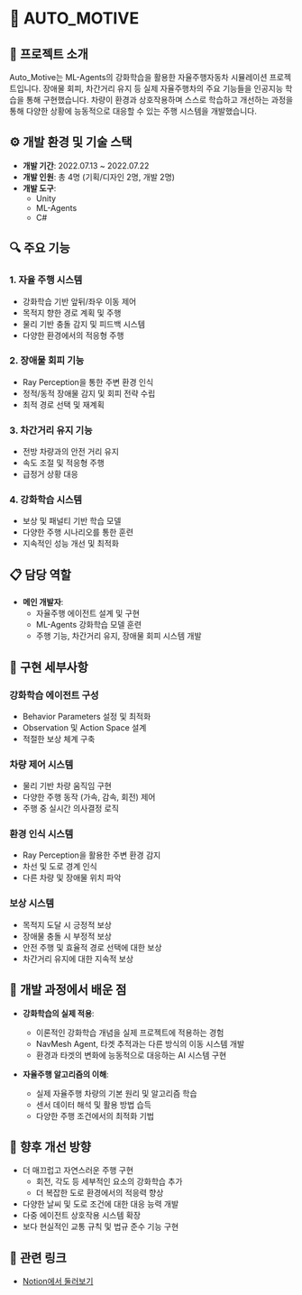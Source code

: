 # 🚌 AUTO_MOTIVE

## 📝 프로젝트 소개

Auto_Motive는 ML-Agents의 강화학습을 활용한 자율주행자동차 시뮬레이션 프로젝트입니다. 장애물 회피, 차간거리 유지 등 실제 자율주행차의 주요 기능들을 인공지능 학습을 통해 구현했습니다. 차량이 환경과 상호작용하며 스스로 학습하고 개선하는 과정을 통해 다양한 상황에 능동적으로 대응할 수 있는 주행 시스템을 개발했습니다.

## ⚙️ 개발 환경 및 기술 스택

- **개발 기간**: 2022.07.13 ~ 2022.07.22
- **개발 인원**: 총 4명 (기획/디자인 2명, 개발 2명)
- **개발 도구**: 
  - Unity
  - ML-Agents
  - C#

## 🔍 주요 기능

### 1. 자율 주행 시스템
- 강화학습 기반 앞뒤/좌우 이동 제어
- 목적지 향한 경로 계획 및 주행
- 물리 기반 충돌 감지 및 피드백 시스템
- 다양한 환경에서의 적응형 주행

### 2. 장애물 회피 기능
- Ray Perception을 통한 주변 환경 인식
- 정적/동적 장애물 감지 및 회피 전략 수립
- 최적 경로 선택 및 재계획

### 3. 차간거리 유지 기능
- 전방 차량과의 안전 거리 유지
- 속도 조절 및 적응형 주행
- 급정거 상황 대응

### 4. 강화학습 시스템
- 보상 및 패널티 기반 학습 모델
- 다양한 주행 시나리오를 통한 훈련
- 지속적인 성능 개선 및 최적화

## 📋 담당 역할

- **메인 개발자**: 
  - 자율주행 에이전트 설계 및 구현
  - ML-Agents 강화학습 모델 훈련
  - 주행 기능, 차간거리 유지, 장애물 회피 시스템 개발

## 🔧 구현 세부사항

### 강화학습 에이전트 구성
- Behavior Parameters 설정 및 최적화
- Observation 및 Action Space 설계
- 적절한 보상 체계 구축

### 차량 제어 시스템
- 물리 기반 차량 움직임 구현
- 다양한 주행 동작 (가속, 감속, 회전) 제어
- 주행 중 실시간 의사결정 로직

### 환경 인식 시스템
- Ray Perception을 활용한 주변 환경 감지
- 차선 및 도로 경계 인식
- 다른 차량 및 장애물 위치 파악

### 보상 시스템
- 목적지 도달 시 긍정적 보상
- 장애물 충돌 시 부정적 보상
- 안전 주행 및 효율적 경로 선택에 대한 보상
- 차간거리 유지에 대한 지속적 보상

## 🧠 개발 과정에서 배운 점

- **강화학습의 실제 적용**: 
  - 이론적인 강화학습 개념을 실제 프로젝트에 적용하는 경험
  - NavMesh Agent, 타겟 추적과는 다른 방식의 이동 시스템 개발
  - 환경과 타겟의 변화에 능동적으로 대응하는 AI 시스템 구현

- **자율주행 알고리즘의 이해**: 
  - 실제 자율주행 차량의 기본 원리 및 알고리즘 학습
  - 센서 데이터 해석 및 활용 방법 습득
  - 다양한 주행 조건에서의 최적화 기법

## 🔮 향후 개선 방향

- 더 매끄럽고 자연스러운 주행 구현
  - 회전, 각도 등 세부적인 요소의 강화학습 추가
  - 더 복잡한 도로 환경에서의 적응력 향상
- 다양한 날씨 및 도로 조건에 대한 대응 능력 개발
- 다중 에이전트 상호작용 시스템 확장
- 보다 현실적인 교통 규칙 및 법규 준수 기능 구현

## 🔗 관련 링크

- [Notion에서 둘러보기](https://www.notion.so/heejeonglim/Auto_Motive-8accfd9c627349b89f3c40eea531fd6f?pvs=4)
